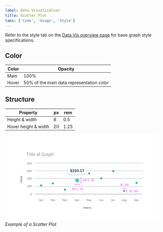 ```yaml
---
label: Data Visualization
title: Scatter Plot
tabs: ['Code', 'Usage', 'Style']
---
```


Refer to the style tab on the [Data Vis overview page](/data-visualization/overview/style) for base graph style specifications.

## Color

| Color | Opacity                                   |
| ----- | ----------------------------------------- |
| Main  | 100%                                      |
| Hover | 50% of the main data representation color |

## Structure

| Property             | px  | rem  |
| -------------------- | --- | ---- |
| Height & width       | 8   | 0.5  |
| Hover height & width | 20  | 1.25 |

![Scatter Plot example](images/style-scatter-plot.png)
_Example of a Scatter Plot_
